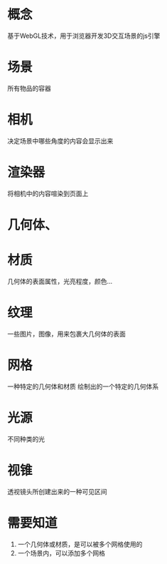 # 概念
基于WebGL技术，用于浏览器开发3D交互场景的js引擎

# 场景
所有物品的容器

# 相机
决定场景中哪些角度的内容会显示出来

# 渲染器
将相机中的内容喧染到页面上

# 几何体、
# 材质
几何体的表面属性，光亮程度，颜色...

# 纹理
一些图片，图像，用来包裹大几何体的表面

# 网格
  一种特定的几何体和材质 绘制出的一个特定的几何体系
# 光源
不同种类的光

# 视锥
透视镜头所创建出来的一种可见区间

# 需要知道
1. 一个几何体或材质，是可以被多个网格使用的
2. 一个场景内，可以添加多个网格
